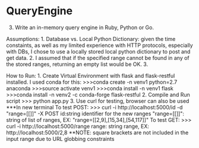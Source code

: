 # QueryEngine
3. Write an in-memory query engine in Ruby, Python or Go.

Assumptions: 
	1.  Database vs. Local Python Dictionary: given the time constaints, as well as my limited experience 	with HTTP protocols, especially with DBs, I chose to use a locally stored local python dictionary to 	post and get data.
	2.  I assumed that if the specified range cannot be found in any of the stored ranges, returning an 	empty list would be OK.
	3.  

How to Run:
	1.  Create Virtual Environment with flask and flask-restful installed.  I used conda for this:
		>>>conda create -n venv1 python=2.7 anaconda
		>>>source activate venv1
		>>>conda install -n venv1 flask
		>>>conda install -n venv2 -c conda-forge flask-restful
	2.  Compile and Run script
		>>> python app.py
	3.  Use curl for testing, browser can also be used
		***In new terminal
		To test POST:
		>>> curl -i http://localhost:5000/id -d "range=[[]]" -X POST
		id:string identifier for the new ranges
		"range=[[]]": string of list of ranges, EX: "range=[[2,9],[15,34],[54,117]]"
		To test GET:
		>>> curl -i http://localhost:5000/range
		range: string range, EX: http://localhost:5000/2,8
		**NOTE: square brackets are not included in the input range due to URL globbing constraints
